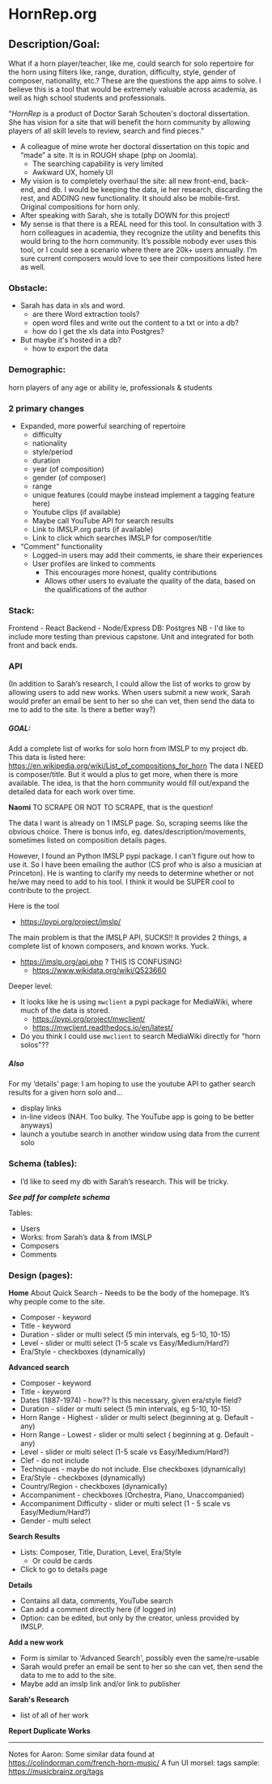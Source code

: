 # HornRep.org


## Description/Goal: 
What if a horn player/teacher, like me, could search for solo repertoire for the horn using filters like, range, duration, difficulty, style, gender of composer, nationality, etc.? These are the questions the app aims to solve. I believe this is a tool that would be extremely valuable across academia, as well as high school students and professionals.

“*HornRep* is a product of Doctor Sarah Schouten's doctoral dissertation. She has vision for a site that will benefit the horn community by allowing players of all skill levels to review, search and find pieces.”

- A colleague of mine wrote her doctoral  dissertation on this topic and “made” a site. It is in ROUGH shape (php on Joomla). 
    - The searching capability is very limited 
    - Awkward UX, homely UI
- My vision is to completely overhaul the site: all new front-end, back-end, and db. I would be keeping the data, ie her research, discarding the rest, and ADDING new functionality. It should also be mobile-first. Original compositions for horn only.
- After speaking with Sarah, she is totally DOWN for this project!
- My sense is that there is a REAL need for this tool. In consultation with 3 horn colleagues in academia, they recognize the utility and benefits this would bring to the horn community. It’s possible nobody ever uses this tool, or I could see a scenario where there are 20k+ users annually. I’m sure current composers would love to see their compositions listed here as well.

### Obstacle:
- Sarah has data in xls and word.
    - are there Word extraction tools?
    - open word files and write out the content to a txt or into a db?
    - how do I get the xls data into Postgres?
- But maybe it's hosted in a db?
    - how to export the data

### Demographic: 
horn players of any age or ability
ie, professionals & students

### 2 primary changes
- Expanded, more powerful searching of repertoire
    - difficulty
    - nationality
    - style/period
    - duration
    - year (of composition)
    - gender (of composer)
    - range
    - unique features (could maybe instead implement a tagging feature here)
    - Youtube clips (if available)
    - Maybe call YouTube API for search results
    - Link to IMSLP.org parts (if available)
    - Link to click which searches IMSLP for composer/title
- “Comment” functionality
    - Logged-in users may add their comments, ie share their experiences
    - User profiles are linked to comments
        - This encourages more honest, quality contributions
        - Allows other users to evaluate the quality of the data, based on the qualifications of the author

### Stack:
Frontend - React
Backend - Node/Express
DB: Postgres
NB - I'd like to include more testing than previous capstone. Unit and integrated for both front and back ends.

### API
(In addition to Sarah’s research, I could allow the list of works to grow by allowing users to add new works. When users submit a new work, Sarah would prefer an email be sent to her so she can vet, then send the data to me to add to the site. Is there a better way?)

##### GOAL: 
Add a complete list of works for solo horn from IMSLP to my project db. This data is listed here: https://en.wikipedia.org/wiki/List_of_compositions_for_horn
The data I NEED is composer/title. But it would a plus to get more, when there is more available. The idea, is that the horn community would fill out/expand the detailed data for each work over time.

**Naomi** TO SCRAPE OR NOT TO SCRAPE, that is the question!

The data I want is already on 1 IMSLP page. So, scraping seems like the obvious choice.
There is bonus info, eg. dates/description/movements, sometimes listed on composition details pages.

However, I found an Python IMSLP pypi package. I can't figure out how to use it. So I have been emailing the author (CS prof who is also a musician at Princeton). He is wanting to clarify my needs to determine whether or not he/we may need to add to his tool. I think it would be SUPER cool to contribute to the project.

Here is the tool
- https://pypi.org/project/imslp/ 

The main problem is that the IMSLP API, SUCKS!! It provides 2 things, a complete list of known composers, and known works. Yuck.
- https://imslp.org/api.php ?	THIS IS CONFUSING!
    - https://www.wikidata.org/wiki/Q523660 

Deeper level:
- It looks like he is using `mwclient` a pypi package for MediaWiki, where much of the data is stored.
    - https://pypi.org/project/mwclient/
    - https://mwclient.readthedocs.io/en/latest/
- Do you think I could use `mwclient` to search MediaWiki directly for "horn solos"??


##### Also
For my ‘details’ page: I am hoping to use the youtube API to gather search results for a given horn solo and...
- display links 
- in-line videos (NAH. Too bulky. The YouTube app is going to be better anyways)
- launch a youtube search in another window using data from the current solo


### Schema (tables):
- I’d like to seed my db with Sarah’s research. This will be tricky.

***See pdf for complete schema***

Tables:
- Users
- Works: from Sarah’s data & from IMSLP
- Composers
- Comments

### Design (pages):
**Home**
About
Quick Search - Needs to be the body of the homepage. It’s why people come to the site.
- Composer			- keyword
- Title				- keyword
- Duration			- slider or multi select (5 min intervals, eg 5-10, 10-15)
- Level				- slider or multi select (1-5 scale vs Easy/Medium/Hard?)
- Era/Style			- checkboxes (dynamically)

**Advanced search**
- Composer			- keyword
- Title				- keyword
- Dates	(1887-1974) 		- how?? Is this necessary, given era/style field?
- Duration			- slider or multi select (5 min intervals, eg 5-10, 10-15)
- Horn Range - Highest		- slider or multi select (beginning at g. Default - any)
- Horn Range - Lowest		- slider or multi select ( beginning at g. Default - any)
- Level				- slider or multi select (1-5 scale vs Easy/Medium/Hard?)
- Clef				- do not include
- Techniques			- maybe do not include. Else checkboxes (dynamically)
- Era/Style			- checkboxes (dynamically)
- Country/Region		- checkboxes (dynamically)
- Accompaniment		- checkboxes (Orchestra, Piano, Unaccompanied)
- Accompaniment Difficulty	-  slider or multi select (1 - 5 scale vs Easy/Medium/Hard?)
- Gender			- multi select

**Search Results**
- Lists: Composer, Title, Duration, Level, Era/Style
    - Or could be cards
- Click to go to details page 

**Details**
- Contains all data, comments, YouTube search
- Can add a comment directly here (if logged in)
- Option: can be edited, but only by the creator, unless provided by IMSLP.

**Add a new work**
- Form is similar to 'Advanced Search', possibly even the same/re-usable
- Sarah would prefer an email be sent to her so she can vet, then send the data to me to add to the site.
- Maybe add an imslp link and/or link to publisher

**Sarah's Research**
- list of all of her work

**Report Duplicate Works**

---

Notes for Aaron:
Some similar data found at https://colindorman.com/french-horn-music/
A fun UI morsel: tags sample: https://musicbrainz.org/tags

